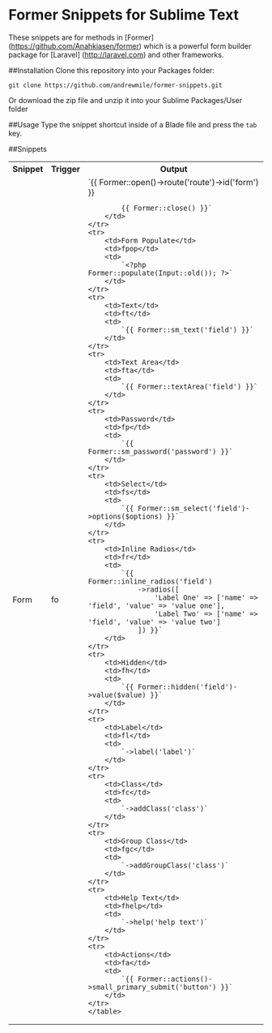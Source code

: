 # Former Snippets for Sublime Text

These snippets are for methods in [Former] (https://github.com/Anahkiasen/former) which is a powerful form builder package for [Laravel] (http://laravel.com) and other frameworks.

##Installation
Clone this repository into your Packages folder:

    git clone https://github.com/andrewmile/former-snippets.git

Or download the zip file and unzip it into your Sublime Packages/User folder

##Usage
Type the snippet shortcut inside of a Blade file and press the `tab` key.

##Snippets
<table>
	<tr>
		<th>Snippet</th>
		<th>Trigger</th>
		<th>Output</th>
	</tr>
	<tr>
		<td>Form</td>
		<td>fo</td>
		<td>
			`{{ Former::open()->route('route')->id('form') }}

	

			{{ Former::close() }}`
		</td>
	</tr>
	<tr>
		<td>Form Populate</td>
		<td>fpop</td>
		<td>
			`<?php Former::populate(Input::old()); ?>`
		</td>
	</tr>
	<tr>
		<td>Text</td>
		<td>ft</td>
		<td>
			`{{ Former::sm_text('field') }}`
		</td>
	</tr>
	<tr>
		<td>Text Area</td>
		<td>fta</td>
		<td>
			`{{ Former::textArea('field') }}`
		</td>
	</tr>
	<tr>
		<td>Password</td>
		<td>fp</td>
		<td>
			`{{ Former::sm_password('password') }}`
		</td>
	</tr>
	<tr>
		<td>Select</td>
		<td>fs</td>
		<td>
			`{{ Former::sm_select('field')->options($options) }}`
		</td>
	</tr>
	<tr>
		<td>Inline Radios</td>
		<td>fr</td>
		<td>
			`{{ Former::inline_radios('field')
				->radios([
					'Label One' => ['name' => 'field', 'value' => 'value one'],
					'Label Two' => ['name' => 'field', 'value' => 'value two']
				]) }}`
		</td>
	</tr>
	<tr>
		<td>Hidden</td>
		<td>fh</td>
		<td>
			`{{ Former::hidden('field')->value($value) }}`
		</td>
	</tr>
	<tr>
		<td>Label</td>
		<td>fl</td>
		<td>
			`->label('label')`
		</td>
	</tr>
	<tr>
		<td>Class</td>
		<td>fc</td>
		<td>
			`->addClass('class')`
		</td>
	</tr>
	<tr>
		<td>Group Class</td>
		<td>fgc</td>
		<td>
			`->addGroupClass('class')`
		</td>
	</tr>
	<tr>
		<td>Help Text</td>
		<td>fhelp</td>
		<td>
			`->help('help text')`
		</td>
	</tr>
	<tr>
		<td>Actions</td>
		<td>fa</td>
		<td>
			`{{ Former::actions()->small_primary_submit('button') }}`
		</td>
	</tr>
	</table>